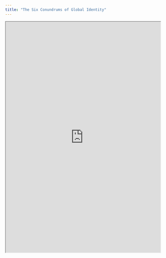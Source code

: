 ```yaml
---
title: "The Six Conundrums of Global Identity"
---
```




<iframe height="750" width="100%" src="https://ewelton.github.io/ktest/wiki.html#The%20Six%20Conundrums%20of%20Global%20Identity"></iframe>
